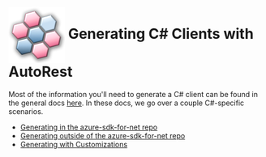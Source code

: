 # <img align="center" src="../images/logo.png">  Generating C# Clients with AutoRest

Most of the information you'll need to generate a C# client can be found in the general docs [here][general]. In these docs, we go over a couple C#-specific scenarios.

* [Generating in the azure-sdk-for-net repo][generate_with_sdk_repo]
* [Generating outside of the azure-sdk-for-net repo][generate_without_sdk_repo]
* [Generating with Customizations][customizations]

<!-- LINKS -->
[general]: https://github.com/Azure/autorest/tree/master/docs/generate/readme.md
[generate_with_sdk_repo]: https://github.com/Azure/autorest.csharp#use-in-azure-sdk-net-repo
[generate_without_sdk_repo]: https://github.com/Azure/autorest.csharp#use-outside-of-the-azure-sdk-net-repo
[customizations]: https://github.com/Azure/autorest.csharp#customizing-the-generated-code